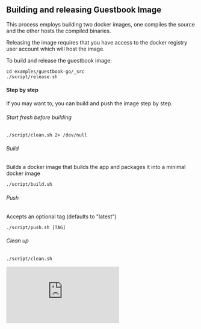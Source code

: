 <!-- BEGIN MUNGE: UNVERSIONED_WARNING -->


<!-- END MUNGE: UNVERSIONED_WARNING -->

## Building and releasing Guestbook Image

This process employs building two docker images, one compiles the source and the other hosts the compiled binaries.

Releasing the image requires that you have access to the docker registry user account which will host the image.

To build and release the guestbook image:

    cd examples/guestbook-go/_src
    ./script/release.sh

#### Step by step

If you may want to, you can build and push the image step by step.

###### Start fresh before building

    ./script/clean.sh 2> /dev/null

###### Build

Builds a docker image that builds the app and packages it into a minimal docker image

    ./script/build.sh

###### Push

Accepts an optional tag (defaults to "latest")

    ./script/push.sh [TAG]

###### Clean up

    ./script/clean.sh


<!-- BEGIN MUNGE: IS_VERSIONED -->
<!-- TAG IS_VERSIONED -->
<!-- END MUNGE: IS_VERSIONED -->


<!-- BEGIN MUNGE: GENERATED_ANALYTICS -->
[![Analytics](https://kubernetes-site.appspot.com/UA-36037335-10/GitHub/examples/guestbook-go/_src/README.md?pixel)]()
<!-- END MUNGE: GENERATED_ANALYTICS -->
